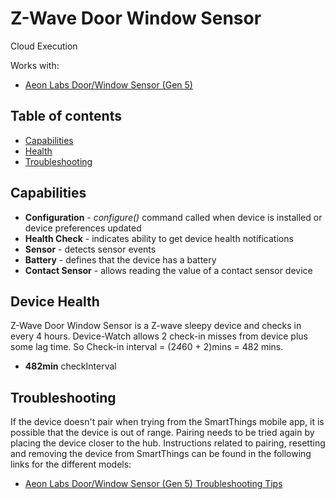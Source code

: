 # Z-Wave Door Window Sensor

Cloud Execution

Works with: 

* [Aeon Labs Door/Window Sensor (Gen 5)](https://www.smartthings.com/works-with-smartthings/aeon-labs/aeon-labs-doorwindow-sensor-gen-5)

## Table of contents

* [Capabilities](#capabilities)
* [Health](#device-health)
* [Troubleshooting](#Troubleshooting)

## Capabilities

* **Configuration** - _configure()_ command called when device is installed or device preferences updated
* **Health Check** - indicates ability to get device health notifications
* **Sensor** - detects sensor events
* **Battery** - defines that the device has a battery
* **Contact Sensor** - allows reading the value of a contact sensor device

## Device Health

Z-Wave Door Window Sensor is a Z-wave sleepy device and checks in every 4 hours.
Device-Watch allows 2 check-in misses from device plus some lag time. So Check-in interval = (2*4*60 + 2)mins = 482 mins.

* __482min__ checkInterval

## Troubleshooting

If the device doesn't pair when trying from the SmartThings mobile app, it is possible that the device is out of range.
Pairing needs to be tried again by placing the device closer to the hub.
Instructions related to pairing, resetting and removing the device from SmartThings can be found in the following links
for the different models:
* [Aeon Labs Door/Window Sensor (Gen 5) Troubleshooting Tips](https://support.smartthings.com/hc/en-us/articles/211834163-How-to-connect-Aeon-Labs-door-window-sensors)
